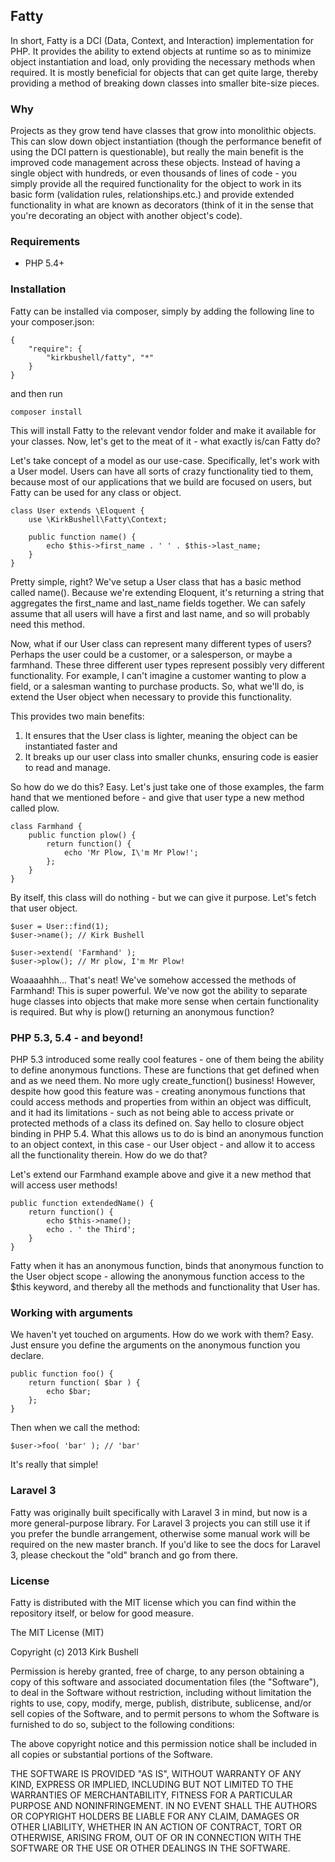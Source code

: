 ## Fatty

In short, Fatty is a DCI (Data, Context, and Interaction) implementation for PHP. It provides the ability to extend objects at runtime so as to minimize object instantiation and load, only providing the necessary methods when required. It is mostly beneficial for objects that can get quite large, thereby providing a method of breaking down classes into smaller bite-size pieces.

### Why

Projects as they grow tend have classes that grow into monolithic objects. This can slow down object instantiation (though the performance benefit of using the DCI pattern is questionable), but really the main benefit is the improved code management across these objects. Instead of having a single object with hundreds, or even thousands of lines of code - you simply provide all the required functionality for the object to work in its basic form (validation rules, relationships.etc.) and provide extended functionality in what are known as decorators (think of it in the sense that you're decorating an object with another object's code).

### Requirements

* PHP 5.4+

### Installation

Fatty can be installed via composer, simply by adding the following line to your composer.json:

    {
        "require": {
            "kirkbushell/fatty", "*"
        }
    }

and then run

    composer install

This will install Fatty to the relevant vendor folder and make it available for your classes. Now, let's get to the meat of it - what exactly is/can Fatty do?

Let's take concept of a model as our use-case. Specifically, let's work with a User model. Users can have all sorts of crazy functionality tied to them, because most of our applications that we build are focused on users, but Fatty can be used for any class or object.

    class User extends \Eloquent {
        use \KirkBushell\Fatty\Context;

        public function name() {
            echo $this->first_name . ' ' . $this->last_name;
        }
    }

Pretty simple, right? We've setup a User class that has a basic method called name(). Because we're extending Eloquent, it's returning a string that aggregates the first_name and last_name fields together. We can safely assume that all users will have a first and last name, and so will probably need this method.

Now, what if our User class can represent many different types of users? Perhaps the user could be a customer, or a salesperson, or maybe a farmhand. These three different user types represent possibly very different functionality. For example, I can't imagine a customer wanting to plow a field, or a salesman wanting to purchase products. So, what we'll do, is extend the User object when necessary to provide this functionality.

This provides two main benefits:

1. It ensures that the User class is lighter, meaning the object can be instantiated faster and
2. It breaks up our user class into smaller chunks, ensuring code is easier to read and manage.

So how do we do this? Easy. Let's just take one of those examples, the farm hand that we mentioned before - and give that user type a new method called plow.

    class Farmhand {
        public function plow() {
            return function() {
                echo 'Mr Plow, I\'m Mr Plow!';
            };
        }
    }

By itself, this class will do nothing - but we can give it purpose. Let's fetch that user object.

    $user = User::find(1);
    $user->name(); // Kirk Bushell

    $user->extend( 'Farmhand' );
    $user->plow(); // Mr plow, I'm Mr Plow!

Woaaaahhh... That's neat! We've somehow accessed the methods of Farmhand! This is super powerful. We've now got the ability to separate huge classes into objects that make more sense when certain functionality is required. But why is plow() returning an anonymous function?

### PHP 5.3, 5.4 - and beyond!

PHP 5.3 introduced some really cool features - one of them being the ability to define anonymous functions. These are functions that get defined when and as we need them. No more ugly create_function() business! However, despite how good this feature was - creating anonymous functions that could access methods and properties from within an object was difficult, and it had its limitations - such as not being able to access private or protected methods of a class its defined on. Say hello to closure object binding in PHP 5.4. What this allows us to do is bind an anonymous function to an object context, in this case - our User object - and allow it to access all the functionality therein. How do we do that?

Let's extend our Farmhand example above and give it a new method that will access user methods!

    public function extendedName() {
        return function() {
            echo $this->name();
            echo . ' the Third';
        }
    }

Fatty when it has an anonymous function, binds that anonymous function to the User object scope - allowing the anonymous function access to the $this keyword, and thereby all the methods and functionality that User has.

### Working with arguments

We haven't yet touched on arguments. How do we work with them? Easy. Just ensure you define the arguments on the anonymous function you declare.

    public function foo() {
        return function( $bar ) {
            echo $bar;
        };
    }

Then when we call the method:

    $user->foo( 'bar' ); // 'bar'

It's really that simple!

### Laravel 3
Fatty was originally built specifically with Laravel 3 in mind, but now is a more general-purpose library. For Laravel 3 projects you can still use it if you prefer the bundle arrangement, otherwise some manual work will be required on the new master branch. If you'd like to see the docs for Laravel 3, please checkout the "old" branch and go from there.


### License

Fatty is distributed with the MIT license which you can find within the repository itself, or below for good measure.

The MIT License (MIT)

Copyright (c) 2013 Kirk Bushell

Permission is hereby granted, free of charge, to any person obtaining a copy
of this software and associated documentation files (the "Software"), to deal
in the Software without restriction, including without limitation the rights
to use, copy, modify, merge, publish, distribute, sublicense, and/or sell
copies of the Software, and to permit persons to whom the Software is
furnished to do so, subject to the following conditions:

The above copyright notice and this permission notice shall be included in
all copies or substantial portions of the Software.

THE SOFTWARE IS PROVIDED "AS IS", WITHOUT WARRANTY OF ANY KIND, EXPRESS OR
IMPLIED, INCLUDING BUT NOT LIMITED TO THE WARRANTIES OF MERCHANTABILITY,
FITNESS FOR A PARTICULAR PURPOSE AND NONINFRINGEMENT. IN NO EVENT SHALL THE
AUTHORS OR COPYRIGHT HOLDERS BE LIABLE FOR ANY CLAIM, DAMAGES OR OTHER
LIABILITY, WHETHER IN AN ACTION OF CONTRACT, TORT OR OTHERWISE, ARISING FROM,
OUT OF OR IN CONNECTION WITH THE SOFTWARE OR THE USE OR OTHER DEALINGS IN
THE SOFTWARE.
